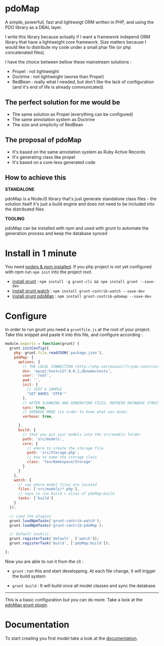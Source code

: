 # pdoMap

A simple, powerfull, fast and lightweigt ORM written in PHP, and using the PDO
library as a DBAL layer.

I write this library because actually if I want a framework independ ORM library that
have a lightweight core framework. Size matters because I would like to distribute
my code under a small phar file (or php concatenated files).

I have the choice between bellow these mainstream solutions :

- Propel : not lightweight
- Doctrine : not lightweight (worse than Propel)
- RedBean : really what I needed, but don't like the lack of configuration (and it's end of life is already communicated)

## The perfect solution for me would be

- The same solution as Propel (everything can be configured)
- The same annotation system as Doctrine
- The size and simplicity of RedBean

## The proposal of pdoMap

- It's based on the same annotation system as Ruby Active Records
- It's generating class like propel
- It's based on a core-less generated code

## How to achieve this

__STANDALONE__

pdoMap is a NodeJS library that's just generate standalone class files - the solution itself it's just a build engine and does not need to be included into the distributed files

__TOOLING__

pdoMap can be installed with npm and used with grunt to automate the generation process and keep the database synced

# Install in 1 minute

You need [nodejs & npm installed](https://nodejs.org/en/download/package-manager/). If you php project is not yet configured with npm run `npm init` into the project root.


- [install grunt](http://gruntjs.com/installing-grunt) : `npm install -g grunt-cli && npm install grunt --save-dev`
- [install grunt watch](https://github.com/gruntjs/grunt-contrib-watch) : `npm install grunt-contrib-watch --save-dev`
- [install grunt pdoMap](https://github.com/ichiriac/grunt-contrib-pdomap) : `npm install grunt-contrib-pdomap --save-dev`

# Configure

In order to run grunt you need a `gruntfile.js` at the root of your project. Take this snippet and paste it into this file, and configure according :

```js
module.exports = function(grunt) {
  grunt.initConfig({
    pkg: grunt.file.readJSON('package.json'),
    pdoMap: {
      options: {
        // THE LOCAL CONNECTION (http://php.net/manual/fr/pdo.construct.php)
        dsn: 'mysql:host=127.0.0.1,dbname=tests',
        user: 'root',
        pwd: '',
        init: [
          // JUST A SAMPLE
          "SET NAMES 'UTF8'"
        ],
        // AFTER SCANNING AND GENERATING FILES, REFRESH DATABASE STRUCTURE
        sync: true,
        // VERBOSE MODE (in order to know what was done)
        verbose: true,

      },
      build: {
        // that you put your models into the src/models folder
        path: 'src/models',
        core: {
          // where to create the storage file
          path: 'src/Storage.php',
          // how to name the storage class
          class: 'YourNamespace/Storage'
        }
      }
    },
    watch: {
      // say where model files are located
      files: ['src/models/*.php'],
      // says to run build > alias of pdoMap:build
      tasks: ['build']
    }
  });

  // Load the plugins
  grunt.loadNpmTasks('grunt-contrib-watch');
  grunt.loadNpmTasks('grunt-contrib-pdoMap');

  // Default task(s).
  grunt.registerTask('default', ['watch']);
  grunt.registerTask('build', ['pdoMap:build']);

};
```

Now you are able to run it from the cli :

- `grunt` : run this and start developping. At each file change, it will trigger the build system

- `grunt build` : It will build once all model classes and sync the database

---

This is a basic configuration but you can do more. Take a look at the [pdoMap grunt plugin](https://github.com/ichiriac/grunt-contrib-pdomap)

# Documentation

To start creating you first model take a look at the [documentation](docs/MODEL.md).
